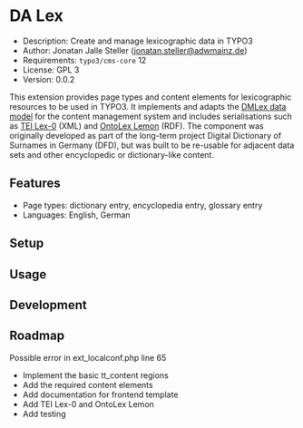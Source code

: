 # DA Lex

- Description: Create and manage lexicographic data in TYPO3
- Author: Jonatan Jalle Steller ([jonatan.steller@adwmainz.de](mailto:jonatan.steller@adwmainz.de))
- Requirements: `typo3/cms-core` 12
- License: GPL 3
- Version: 0.0.2

This extension provides page types and content elements for lexicographic resources to be used in TYPO3. It implements and adapts the [DMLex data model](https://elex.is/wp-content/uploads/DMLex-a-data-model-for-lexicography-predraft.pdf) for the content management system and includes serialisations such as [TEI Lex-0](https://dariah-eric.github.io/lexicalresources/pages/TEILex0/TEILex0.html) (XML) and [OntoLex Lemon](https://www.w3.org/2019/09/lexicog/) (RDF). The component was originally developed as part of the long-term project Digital Dictionary of Surnames in Germany (DFD), but was built to be re-usable for adjacent data sets and other encyclopedic or dictionary-like content.

## Features

- Page types: dictionary entry, encyclopedia entry, glossary entry
- Languages: English, German

## Setup

## Usage

## Development

## Roadmap

Possible error in ext_localconf.php line 65

- Implement the basic tt_content regions
- Add the required content elements
- Add documentation for frontend template
- Add TEI Lex-0 and OntoLex Lemon
- Add testing
